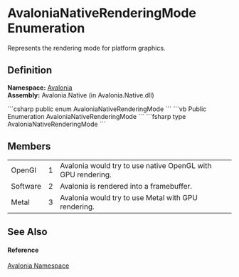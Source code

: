 # AvaloniaNativeRenderingMode Enumeration


Represents the rendering mode for platform graphics.



## Definition
**Namespace:** <a href="N_Avalonia">Avalonia</a>  
**Assembly:** Avalonia.Native (in Avalonia.Native.dll)

<Tabs groupId="api-code-preview">
<TabItem value="csharp" label="C#">
```csharp
public enum AvaloniaNativeRenderingMode
```
</TabItem>
<TabItem value="vb" label="VB">
```vb
Public Enumeration AvaloniaNativeRenderingMode
```
</TabItem>
<TabItem value="fsharp" label="F#">
```fsharp
type AvaloniaNativeRenderingMode
```
</TabItem>
</Tabs>



## Members
<table>
<tr>
<td>OpenGl</td>
<td>1</td>
<td>Avalonia would try to use native OpenGL with GPU rendering.</td>
</tr>
<tr>
<td>Software</td>
<td>2</td>
<td>Avalonia is rendered into a framebuffer.</td>
</tr>
<tr>
<td>Metal</td>
<td>3</td>
<td>Avalonia would try to use Metal with GPU rendering.</td>
</tr>
</table>

## See Also


#### Reference
<a href="N_Avalonia">Avalonia Namespace</a>  


